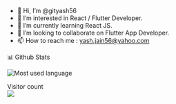 - 👋 Hi, I’m @gityash56
- 👀 I’m interested in React / Flutter Developer.
- 🌱 I’m currently learning React JS.
- 💞️ I’m looking to collaborate on Flutter App Developer.
- 📫 How to reach me : yash.jain56@yahoo.com



📊 Github Stats 

![Most used language](https://github-readme-stats.vercel.app/api?username=gityash56)
 
<p > 
  Visitor count<br>
  <img src="https://profile-counter.glitch.me/gityash56/count.svg" />
</p>


<!---
gityash56/gityash56 is a ✨ special ✨ repository because its `README.md` (this file) appears on your GitHub profile.
You can click the Preview link to take a look at your changes.
--->
